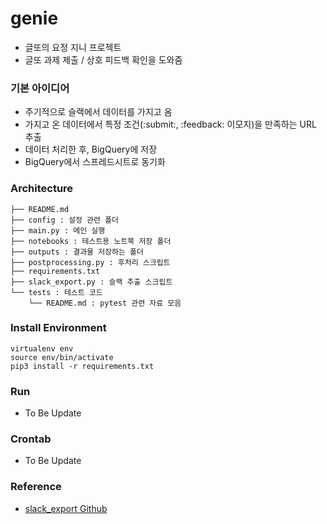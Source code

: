 # genie
- 글또의 요정 지니 프로젝트
- 글또 과제 제출 / 상호 피드백 확인을 도와줌


### 기본 아이디어
- 주기적으로 슬랙에서 데이터를 가지고 옴
- 가지고 온 데이터에서 특정 조건(:submit:, :feedback: 이모지)을 만족하는 URL 추출
- 데이터 처리한 후, BigQuery에 저장
- BigQuery에서 스프레드시트로 동기화

### Architecture
```
├── README.md
├── config : 설정 관련 폴더
├── main.py : 메인 실행
├── notebooks : 테스트용 노트북 저장 폴더
├── outputs : 결과물 저장하는 폴더
├── postprocessing.py : 후처리 스크립트
├── requirements.txt
├── slack_export.py : 슬랙 추출 스크립트
└── tests : 테스트 코드
    └── README.md : pytest 관련 자료 모음
```

### Install Environment
```
virtualenv env
source env/bin/activate
pip3 install -r requirements.txt
```

### Run
- To Be Update

### Crontab
- To Be Update



### Reference
- [slack_export Github](https://github.com/zach-snell/slack-export)
